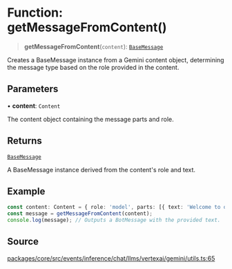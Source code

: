 # Function: getMessageFromContent()

> **getMessageFromContent**(`content`): [`BaseMessage`](../../../../../../../input/load/msgs/base/classes/BaseMessage.md)

Creates a BaseMessage instance from a Gemini content object, determining the message type 
based on the role provided in the content.

## Parameters

• **content**: `Content`

The content object containing the message parts and role.

## Returns

[`BaseMessage`](../../../../../../../input/load/msgs/base/classes/BaseMessage.md)

A BaseMessage instance derived from the content's role and text.

## Example

```typescript
const content: Content = { role: 'model', parts: [{ text: 'Welcome to our service!' }] };
const message = getMessageFromContent(content);
console.log(message); // Outputs a BotMessage with the provided text.
```

## Source

[packages/core/src/events/inference/chat/llms/vertexai/gemini/utils.ts:65](https://github.com/VictorS67/encre/blob/c09849eb59af073bf23be826a912f2ba4f635f93/packages/core/src/events/inference/chat/llms/vertexai/gemini/utils.ts#L65)
